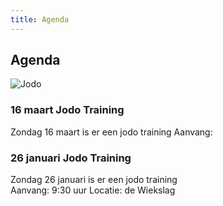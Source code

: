 ```yaml
---
title: Agenda
---
```


## Agenda

![Jodo](https://github.com/user-attachments/assets/193a25fa-83c6-4c78-ae67-20218f3979cb)

### 16 maart Jodo Training
Zondag 16 maart is er een jodo training
Aanvang: 

### 26 januari Jodo Training
Zondag 26 januari is er een jodo training  
Aanvang: 9:30 uur
Locatie: de Wiekslag
